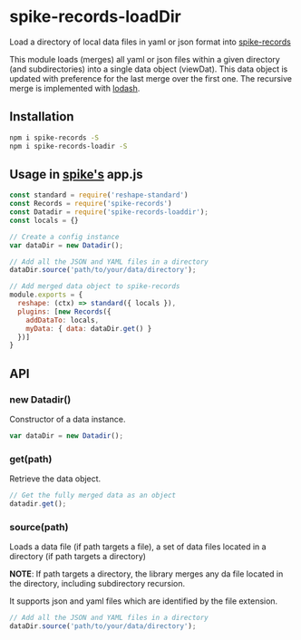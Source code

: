 # spike-records-loadDir

Load a directory of local data files in yaml or json format into [spike-records](https://github.com/static-dev/spike-records)

This module loads (merges) all yaml or json files within a given directory (and subdirectories) into a single data object (viewDat). This data object is updated with preference for the last merge over the first one. The recursive merge is implemented with [lodash](https://lodash.com/docs#merge).

## Installation

```bash
npm i spike-records -S
npm i spike-records-loadir -S
```

## Usage in [spike's](https://github.com/static-dev/spike) app.js

```js
const standard = require('reshape-standard')
const Records = require('spike-records')
const Datadir = require('spike-records-loaddir');
const locals = {}

// Create a config instance
var dataDir = new Datadir();

// Add all the JSON and YAML files in a directory
dataDir.source('path/to/your/data/directory');

// Add merged data object to spike-records
module.exports = {
  reshape: (ctx) => standard({ locals }),
  plugins: [new Records({
    addDataTo: locals,
    myData: { data: dataDir.get() }
  })]
}
```

## API

### new Datadir()

Constructor of a data instance.

```js
var dataDir = new Datadir();
```

### get(path)

Retrieve the data object.

```js
// Get the fully merged data as an object
datadir.get();
```

### source(path)

Loads a data file (if path targets a file), a set of data files located in a directory (if path targets a directory)

**NOTE**: If path targets a directory, the library merges any da file located in the directory, including subdirectory recursion.

It supports json and yaml  files which are identified by the file extension.

```js
// Add all the JSON and YAML files in a directory
dataDir.source('path/to/your/data/directory');
```

